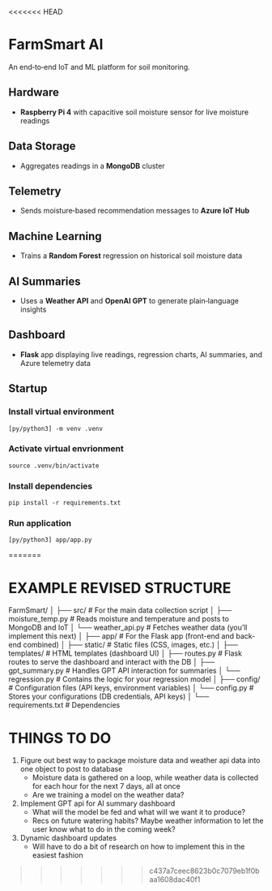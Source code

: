 <<<<<<< HEAD
# FarmSmart AI

An end‑to‑end IoT and ML platform for soil monitoring.

## Hardware
- **Raspberry Pi 4** with capacitive soil moisture sensor for live moisture readings

## Data Storage
- Aggregates readings in a **MongoDB** cluster

## Telemetry
- Sends moisture‑based recommendation messages to **Azure IoT Hub**

## Machine Learning
- Trains a **Random Forest** regression on historical soil moisture data

## AI Summaries
- Uses a **Weather API** and **OpenAI GPT** to generate plain‑language insights

## Dashboard
- **Flask** app displaying live readings, regression charts, AI summaries, and Azure telemetry data

## Startup
### Install virtual environment
``[py/python3] -m venv .venv``

### Activate virtual envrionment 
``source .venv/bin/activate``

### Install dependencies
``pip install -r requirements.txt``

### Run application
``[py/python3] app/app.py``

=======

# EXAMPLE REVISED STRUCTURE
FarmSmart/
│
├── src/                  # For the main data collection script
│   ├── moisture_temp.py  # Reads moisture and temperature and posts to MongoDB and IoT
│   └── weather_api.py    # Fetches weather data (you’ll implement this next)
│
├── app/                  # For the Flask app (front-end and back-end combined)
│   ├── static/           # Static files (CSS, images, etc.)
│   ├── templates/        # HTML templates (dashboard UI)
│   ├── routes.py         # Flask routes to serve the dashboard and interact with the DB
│   ├── gpt_summary.py    # Handles GPT API interaction for summaries
│   └── regression.py     # Contains the logic for your regression model
│
├── config/               # Configuration files (API keys, environment variables)
│   └── config.py         # Stores your configurations (DB credentials, API keys)
│
└── requirements.txt      # Dependencies

# THINGS TO DO 

1. Figure out best way to package moisture data and weather api data into one 
    object to post to database 
    - Moisture data is gathered on a loop, while weather data is collected for each
      hour for the next 7 days, all at once
    - Are we training a model on the weather data? 
2. Implement GPT api for AI summary dashboard
    - What will the model be fed and what will we want it to produce? 
    - Recs on future watering habits? Maybe weather information to let the user
      know what to do in the coming week? 
3. Dynamic dashboard updates
    - Will have to do a bit of research on how to implement this in the easiest fashion 
    
>>>>>>> c437a7ceec8623b0c7079eb1f0baa1608dac40f1
